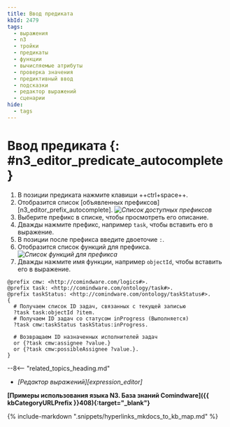 ```yaml
---
title: Ввод предиката
kbId: 2479
tags:
  - выражения
  - n3
  - тройки
  - предикаты
  - функции
  - вычисляемые атрибуты
  - проверка значения
  - предиктивный ввод
  - подсказки
  - редактор выражений
  - сценарии
hide:
  - tags
---
```


# Ввод предиката {: #n3_editor_predicate_autocomplete}

1. В позиции предиката нажмите клавиши ++ctrl+space++.
2. Отобразится список [объявленных префиксов][n3_editor_prefix_autocomplete].
*![Список доступных префиксов](n3_editor_predicate_prefix_autocomplete.png)*
3. Выберите префикс в списке, чтобы просмотреть его описание.
4. Дважды нажмите префикс, например `task`, чтобы вставить его в выражение.
5. В позиции после префикса введите двоеточие `:`.
6. Отобразится список функций для префикса.
*![Список функций для префикса](n3_editor_predicate_prefix_function_autocomplete.png)*
7. Дважды нажмите имя функции, например `objectId`, чтобы вставить его в выражение.

```turtle title="Пример: выражение, возвращающее ID исполнителей выполняющихся задач для текущей записи"
@prefix cmw: <http://comindware.com/logics#>.
@prefix task: <http://comindware.com/ontology/task#>.
@prefix taskStatus: <http://comindware.com/ontology/taskStatus#>.
{
  # Получаем список ID задач, связанных с текущей записью
  ?task task:objectId ?item.
  # Получаем ID задач со статусом inProgress (Выполняется)
  ?task cmw:taskStatus taskStatus:inProgress.

  # Возвращаем ID назначенных исполнителей задач
  or {?task cmw:assignee ?value.}
  or {?task cmw:possibleAssignee ?value.}.
}
```

<div class="relatedTopics" markdown="block">

--8<-- "related_topics_heading.md"

- _[Редактор выражений][expression_editor]_

</div>

**[Примеры использования языка N3. База знаний Comindware]({{ kbCategoryURLPrefix }}408){:target="_blank"}**

{% include-markdown ".snippets/hyperlinks_mkdocs_to_kb_map.md" %}
